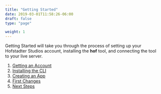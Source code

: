 ```yaml
---
title: "Getting Started"
date: 2019-03-01T11:58:26-06:00
draft: false
type: "page"

weight: 1
---
```


Getting Started will take you through the process
of setting up your Hofstadter Studios account,
installing the __hof__ tool, and
connecting the tool to your live server.

1. [Getting an Account](./getting-an-account)
1. [Installing the CLI](./installation)
1. [Creating an App](./create-an-app)
1. [First Changes](./first-changes)
1. [Next Steps](./next-steps)
